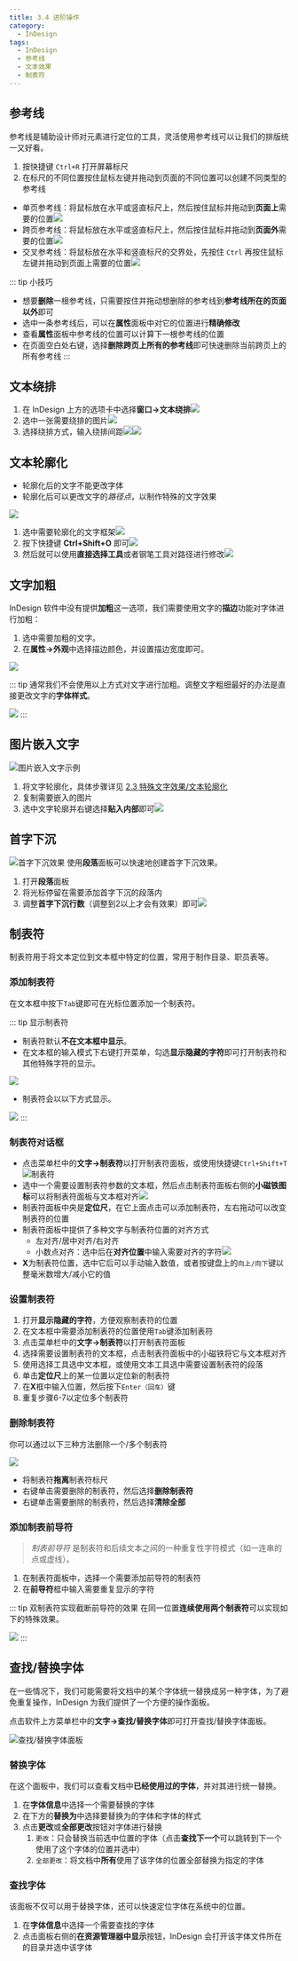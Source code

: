 ```yaml
---
title: 3.4 进阶操作
category:
  - InDesign
tags:
  - InDesign
  - 参考线
  - 文本效果
  - 制表符
---
```


## 参考线
参考线是辅助设计师对元素进行定位的工具，灵活使用参考线可以让我们的排版统一又好看。

1. 按快捷键 `Ctrl+R` 打开屏幕标尺
2. 在标尺的不同位置按住鼠标左键并拖动到页面的不同位置可以创建不同类型的参考线

- 单页参考线：将鼠标放在水平或竖直标尺上，然后按住鼠标并拖动到**页面上**需要的位置![](../assets/PixPin_2024-01-22_12-05-05.gif)
- 跨页参考线：将鼠标放在水平或竖直标尺上，然后按住鼠标并拖动到**页面外**需要的位置![](../assets/PixPin_2024-01-22_12-06-40.gif)
- 交叉参考线：将鼠标放在水平和竖直标尺的交界处，先按住 `Ctrl` 再按住鼠标左键并拖动到页面上需要的位置![](../assets/PixPin_2024-01-22_12-07-35.gif)

::: tip 小技巧
- 想要**删除**一根参考线，只需要按住并拖动想删除的参考线到**参考线所在的页面以外**即可
- 选中一条参考线后，可以在**属性**面板中对它的位置进行**精确修改**
- 查看**属性**面板中参考线的位置可以计算下一根参考线的位置
- 在页面空白处右键，选择**删除跨页上所有的参考线**即可快速删除当前跨页上的所有参考线
:::

## 文本绕排
1. 在 InDesign 上方的选项卡中选择**窗口->文本绕排**![](../assets/image/Pastedimage20230422022731.jpg)
2. 选中一张需要绕排的图片![](../assets/image/Pastedimage20230422023043.jpg)
3. 选择绕排方式，输入绕排间距![](../assets/image/Pastedimage20230422023254.jpg)![](../assets/image/Pastedimage20230422023324.jpg)

## 文本轮廓化
- 轮廓化后的文字不能更改字体
- 轮廓化后可以更改文字的*路径点*，以制作特殊的文字效果

![](../assets/image/Pastedimage20230422022221.jpg)
1. 选中需要轮廓化的文字框架![](../assets/image/Pastedimage20230422021810.jpg)
2. 按下快捷键 **Ctrl+Shift+O** 即可![](../assets/image/Pastedimage20230422021859.jpg)
3. 然后就可以使用**直接选择工具**或者钢笔工具对路径进行修改![](../assets/image/Pastedimage20230422022542.jpg)

## 文字加粗
InDesign 软件中没有提供**加粗**这一选项，我们需要使用文字的**描边**功能对字体进行加粗：
1. 选中需要加粗的文字。  
2. 在**属性->外观**中选择描边颜色，并设置描边宽度即可。

![](../assets/image/Pastedimage20230502180842.jpg)

::: tip
通常我们不会使用以上方式对文字进行加粗。调整文字粗细最好的办法是直接更改文字的**字体样式**。

![](../assets/image/Pastedimage20230502181049.jpg)
:::

## 图片嵌入文字

![图片嵌入文字示例](../assets/image/Pastedimage20230808134900.jpg)

1. 将文字轮廓化，具体步骤详见 [2.3 特殊文字效果/文本轮廓化](#文本轮廓化)
2. 复制需要嵌入的图片
3. 选中文字轮廓并右键选择**贴入内部**即可![](../assets/image/Pastedimage20230808135328.jpg)

## 首字下沉
![首字下沉效果](../assets/image/3.3-1704087529578.jpeg)
使用**段落**面板可以快速地创建首字下沉效果。
1. 打开**段落**面板
2. 将光标停留在需要添加首字下沉的段落内
3. 调整**首字下沉行数**（调整到2以上才会有效果）即可![](../assets/image/3.3-1704087830269.jpeg)

## 制表符
制表符用于将文本定位到文本框中特定的位置，常用于制作目录、职员表等。

### 添加制表符
在文本框中按下`Tab`键即可在光标位置添加一个制表符。

::: tip 显示制表符
- 制表符默认**不在文本框中显示**。
- 在文本框的输入模式下右键打开菜单，勾选**显示隐藏的字符**即可打开制表符和其他特殊字符的显示。

![](../assets/image/3.3-1713059538993.jpeg)
- 制表符会以以下方式显示。

![](../assets/image/3.3-1713059625743.jpeg)
:::

### 制表符对话框
- 点击菜单栏中的**文字->制表符**以打开制表符面板，或使用快捷键`Ctrl+Shift+T`![制表符](../assets/image/3.3-1713058998818.jpeg)
- 选中一个需要设置制表符参数的文本框，然后点击制表符面板右侧的**小磁铁图标**可以将制表符面板与文本框对齐![](../assets/recording%201.gif)
- 制表符面板中央是**定位尺**，在它上面点击可以添加制表符，左右拖动可以改变制表符的位置
- 制表符面板中提供了多种文字与制表符位置的对齐方式
    - 左对齐/居中对齐/右对齐
    - 小数点对齐：选中后在**对齐位置**中输入需要对齐的字符![](../assets/image/3.3-1713060168358.jpeg)
- **X**为制表符位置，选中它后可以手动输入数值，或者按键盘上的`向上/向下`键以整毫米数增大/减小它的值

### 设置制表符
1. 打开**显示隐藏的字符**，方便观察制表符的位置
2. 在文本框中需要添加制表符的位置使用`Tab`键添加制表符
3. 点击菜单栏中的**文字->制表符**以打开制表符面板
4. 选择需要设置制表符的文本框，点击制表符面板中的小磁铁将它与文本框对齐
5. 使用选择工具选中文本框，或使用文本工具选中需要设置制表符的段落
6. 单击**定位尺**上的某一位置以定位新的制表符
7. 在**X**框中输入位置，然后按下`Enter（回车）`键
8. 重复步骤6-7以定位多个制表符

### 删除制表符
你可以通过以下三种方法删除一个/多个制表符

![](../assets/image/3.3-1713061099456.jpeg)
- 将制表符**拖离**制表符标尺
- 右键单击需要删除的制表符，然后选择**删除制表符**
- 右键单击需要删除的制表符，然后选择**清除全部**

### 添加制表前导符

> _制表前导符_ 是制表符和后续文本之间的一种重复性字符模式（如一连串的点或虚线）。

1. 在制表符面板中，选择一个需要添加前导符的制表符
2. 在**前导符**框中输入需要重复显示的字符

::: tip 双制表符实现截断前导符的效果
在同一位置**连续使用两个制表符**可以实现如下的特殊效果。

![](../assets/image/3.3-1713062007980.jpeg)
:::

## 查找/替换字体
在一些情况下，我们可能需要将文档中的某个字体统一替换成另一种字体，为了避免重复操作，InDesign 为我们提供了一个方便的操作面板。

点击软件上方菜单栏中的**文字->查找/替换字体**即可打开查找/替换字体面板。

![查找/替换字体面板](../assets/image/Pasted%20image%2020250115191219.jpg)

### 替换字体
在这个面板中，我们可以查看文档中**已经使用过的字体**，并对其进行统一替换。
1. 在**字体信息**中选择一个需要替换的字体
2. 在下方的**替换为**中选择要替换为的字体和字体的样式
3. 点击**更改**或**全部更改**按钮对字体进行替换
	1. `更改`：只会替换当前选中位置的字体（点击**查找下一个**可以跳转到下一个使用了这个字体的位置并选中）
	2. `全部更改`：将文档中**所有**使用了该字体的位置全部替换为指定的字体

### 查找字体
该面板不仅可以用于替换字体，还可以快速定位字体在系统中的位置。
1. 在**字体信息**中选择一个需要查找的字体
2. 点击面板右侧的**在资源管理器中显示**按钮，InDesign 会打开该字体文件所在的目录并选中该字体
